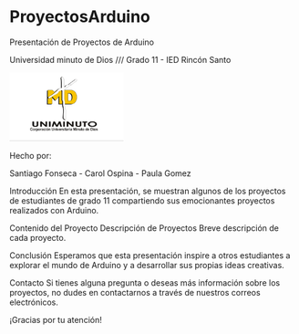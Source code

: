 # ProyectosArduino
Presentación de Proyectos de Arduino

Universidad minuto de Dios  /// Grado 11 - IED Rincón Santo

<img src="img/un.png" alt="logo" style="width:200px; height:auto;">

Hecho por: 

Santiago Fonseca - Carol Ospina - Paula Gomez

Introducción
En esta presentación, se muestran algunos de los proyectos de estudiantes de grado 11 compartiendo sus emocionantes proyectos realizados con Arduino.

Contenido del Proyecto
Descripción de Proyectos
Breve descripción de cada proyecto.

Conclusión
Esperamos que esta presentación inspire a otros estudiantes a explorar el mundo de Arduino y a desarrollar sus propias ideas creativas.

Contacto
Si tienes alguna pregunta o deseas más información sobre los proyectos, no dudes en contactarnos a través de nuestros correos electrónicos.

¡Gracias por tu atención!